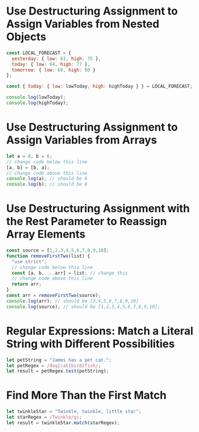 # Use Destructuring Assignment to Assign Variables from Nested Objects

```javascript
const LOCAL_FORECAST = {
  yesterday: { low: 61, high: 75 },
  today: { low: 64, high: 77 },
  tomorrow: { low: 68, high: 80 }
};

const { today: { low: lowToday, high: highToday } } = LOCAL_FORECAST;

console.log(lowToday);
console.log(highToday);

```

# Use Destructuring Assignment to Assign Variables from Arrays
```javascript
let a = 8, b = 6;
// change code below this line
[a, b] = [b, a];
// change code above this line
console.log(a); // should be 6
console.log(b); // should be 8
```

# Use Destructuring Assignment with the Rest Parameter to Reassign Array Elements

```javascript
const source = [1,2,3,4,5,6,7,8,9,10];
function removeFirstTwo(list) {
  "use strict";
  // change code below this line
  const [a, b, ...arr] = list; // change this
  // change code above this line
  return arr;
}
const arr = removeFirstTwo(source);
console.log(arr); // should be [3,4,5,6,7,8,9,10]
console.log(source); // should be [1,2,3,4,5,6,7,8,9,10];
```


# Regular Expressions: Match a Literal String with Different Possibilities

```javascript
let petString = "James has a pet cat.";
let petRegex = /dog|cat|bird|fish/;
let result = petRegex.test(petString);
```

# Find More Than the First Match

```javascript
let twinkleStar = "Twinkle, twinkle, little star";
let starRegex = /Twinkle/gi;
let result = twinkleStar.match(starRegex);
```
